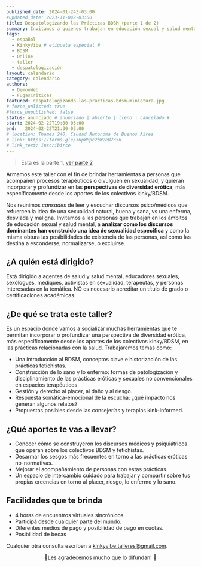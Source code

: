 ```yaml
---
published_date: 2024-01-24Z-03:00
#updated_date: 2023-11-04Z-03:00
title: Despatologizando las Prácticas BDSM (parte 1 de 2)
summary: Invitamos a quienes trabajan en educación sexual y salud mental a analizar discursos que construyen una idea de sexualidad que destina a las personas fetichistas a esconderse, normalizarse, o excluirse.
tags:
  - español
  - KinkyVibe # etiqueta especial #
  - BDSM
  - Online
  - taller
  - despatologización
layout: calendario
category: calendario
authors:
  - DemonWeb
  - FugasCriticas
featured: despatologizando-las-practicas-bdsm-miniatura.jpg
# force_unlisted: true
#force_unpublished: false
status: anunciado # anunciado | abierto | lleno | cancelado #
start: 2024-02-22T19:00-03:00
end:   2024-02-22T21:30-03:00
# location: Thames 240, Ciudad Autónoma de Buenos Aires
# link: https://forms.gle/36pWMpc2bW2eB7356
# link_text: Inscribirse
---
```


> Esta es la parte 1, [ver parte 2](/calendario/despatologizando-las-practicas-bdsm-2024-02-parte-2)

Armamos este taller con el fin de brindar herramientas a personas que acompañen procesos terapéuticos o divulguen en sexualidad, y quieran incorporar y profundizar en las **perspectivas de diversidad erótica**, más específicamente desde los aportes de los colectivos kinky/BDSM.

Nos reunimos _cansades_ de leer y escuchar discursos psico/médicos que refuercen la idea de una sexualidad natural, buena y sana, vs una enferma, desviada y maligna.
Invitamos a las personas que trabajan en los ámbitos de educación sexual y salud mental, a **analizar como los discursos dominantes han construido una idea de sexualidad específica** y como la misma obtura las posibilidades de existencia de las personas, así como las destina a esconderse, normalizarse, o excluirse.

## ¿A quién está dirigido?

Está dirigido a agentes de salud y salud mental, educadores sexuales, sexólogues, médiques, activistas en sexualidad, terapeutas, y personas interesadas en la temática. NO es necesario acreditar un título de grado o certificaciones académicas.

## ¿De qué se trata este taller?

Es un espacio donde vamos a socializar muchas herramientas que te permitan incorporar o profundizar una perspectiva de diversidad erótica, más específicamente desde los aportes de los colectivos kinky/BDSM, en las prácticas relacionadas con la salud. Trabajaremos temas como:

- Una introducción al BDSM, conceptos clave e historización de las prácticas fetichistas.
- Construcción de lo sano y lo enfermo: formas de patologización y disciplinamiento de las prácticas eróticas y sexuales no convencionales en espacios terapéuticos.
- Gestión y derecho al placer, al daño y al riesgo.
- Respuesta somática-emocional de la escucha: ¿qué impacto nos generan algunos relatos?
- Propuestas posibles desde las consejerías y terapias kink-informed.

## ¿Qué aportes te vas a llevar?

- Conocer cómo se construyeron los discursos médicos y psiquiátricos que operan sobre los colectivos BDSM y fetichistas.
- Desarmar los sesgos más frecuentes en torno a las prácticas eróticas no-normativas.
- Mejorar el acompañamiento de personas con estas prácticas.
- Un espacio de intercambio cuidado para trabajar y compartir sobre tus propias creencias en torno al placer, riesgo, lo enfermo y lo sano.

## Facilidades que te brinda

- 4 horas de encuentros virtuales sincrónicos
- Participá desde cualquier parte del mundo.
- Diferentes medios de pago y posibilidad de pago en cuotas.
- Posibilidad de becas

Cualquier otra consulta escriben a [kinkyvibe.talleres@gmail.com](mailto:kinkyvibe.talleres@gmail.com).

<p style="text-align:center">🖤Les agradecemos mucho que lo difundan! 🖤</p>
